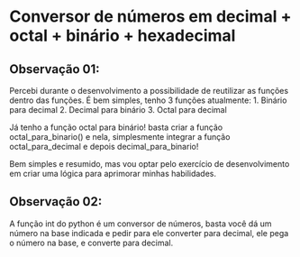 <h1> Conversor de números em decimal + octal + binário + hexadecimal </h1>

<h2> Observação 01: </h2>
<p> Percebi durante o desenvolvimento a possibilidade de reutilizar as funções dentro das funções. 
É bem simples, tenho  3 funções atualmente: 
1. Binário para decimal 
2. Decimal para binário
3. Octal para decimal

Já tenho a função octal para binário! 
basta criar a função octal_para_binario()
e nela, simplesmente integrar a função octal_para_decimal e depois decimal_para_binario!

Bem simples e resumido, mas vou optar pelo exercício de desenvolvimento em criar uma lógica para aprimorar minhas habilidades.
</p>

<h2> Observação 02: </h2>
<p> A função int do python é um conversor de números, basta você dá um número na base indicada e pedir para ele converter para decimal,
ele pega o número na base, e converte para decimal.
</p>